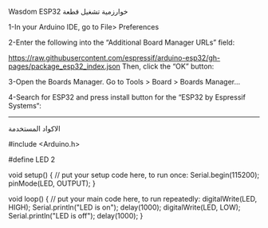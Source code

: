 Wasdom ESP32 خوارزمية تشغيل قطعة 

1-In your Arduino IDE, go to File> Preferences

2-Enter the following into the “Additional Board Manager URLs” field:

https://raw.githubusercontent.com/espressif/arduino-esp32/gh-pages/package_esp32_index.json
Then, click the “OK” button:

3-Open the Boards Manager. Go to Tools > Board > Boards Manager…

4-Search for ESP32 and press install button for the “ESP32 by Espressif Systems“:

____________________________________________________________________
الاكواد المستخدمة


#include <Arduino.h>

#define LED 2

void setup() {
  // put your setup code here, to run once:
  Serial.begin(115200);
  pinMode(LED, OUTPUT);
}

void loop() {
  // put your main code here, to run repeatedly:
  digitalWrite(LED, HIGH);
  Serial.println("LED is on");
  delay(1000);
  digitalWrite(LED, LOW);
  Serial.println("LED is off");
  delay(1000);
}


